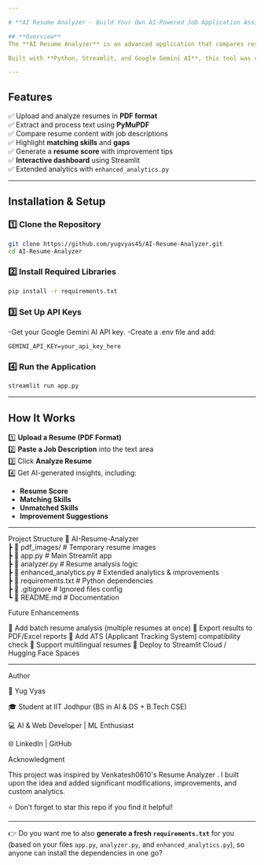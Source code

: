 ```yaml
---

# **AI Resume Analyzer - Build Your Own AI-Powered Job Application Assistant! 🚀**  

## **Overview**  
The **AI Resume Analyzer** is an advanced application that compares resumes with job descriptions, highlights **matching & missing skills**, provides a **resume score**, and generates **AI-driven suggestions** to improve your chances of landing a job. 

Built with **Python, Streamlit, and Google Gemini AI**, this tool was customized and enhanced with additional analytics (`enhanced_analytics.py`) and extended logic beyond the base version I explored.  

---
```


## **Features**  
✅ Upload and analyze resumes in **PDF format**  
✅ Extract and process text using **PyMuPDF**  
✅ Compare resume content with job descriptions  
✅ Highlight **matching skills** and **gaps**  
✅ Generate a **resume score** with improvement tips  
✅ **Interactive dashboard** using Streamlit  
✅ Extended analytics with `enhanced_analytics.py`  

---

## **Installation & Setup**  

### **1️⃣ Clone the Repository**  
```bash
git clone https://github.com/yugvyas45/AI-Resume-Analyzer.git
cd AI-Resume-Analyzer
```

### **2️⃣ Install Required Libraries**  
```bash
pip install -r requirements.txt
```

### **3️⃣ Set Up API Keys**  
-Get your Google Gemini AI API key.
-Create a .env file and add:
  ```
  GEMINI_API_KEY=your_api_key_here
  ```

### **4️⃣ Run the Application**  
```bash
streamlit run app.py
```

---

## **How It Works**  

1️⃣ **Upload a Resume (PDF Format)**  
2️⃣ **Paste a Job Description** into the text area  
3️⃣ Click **Analyze Resume**  
4️⃣ Get AI-generated insights, including:  
   - **Resume Score**  
   - **Matching Skills**  
   - **Unmatched Skills**  
   - **Improvement Suggestions**  

---

Project Structure
📂 AI-Resume-Analyzer  
 ┣ 📂 pdf_images/            # Temporary resume images  
 ┣ 📜 app.py                 # Main Streamlit app  
 ┣ 📜 analyzer.py            # Resume analysis logic  
 ┣ 📜 enhanced_analytics.py  # Extended analytics & improvements  
 ┣ 📜 requirements.txt       # Python dependencies  
 ┣ 📜 .gitignore             # Ignored files config  
 ┗ 📜 README.md              # Documentation  

Future Enhancements

🚀 Add batch resume analysis (multiple resumes at once)
🚀 Export results to PDF/Excel reports
🚀 Add ATS (Applicant Tracking System) compatibility check
🚀 Support multilingual resumes
🚀 Deploy to Streamlit Cloud / Hugging Face Spaces

--- 


Author

👤 Yug Vyas

🎓 Student at IIT Jodhpur (BS in AI & DS + B.Tech CSE)

💻 AI & Web Developer | ML Enthusiast

🌐 LinkedIn
 | GitHub

Acknowledgment

This project was inspired by Venkatesh0610's Resume Analyzer
.
I built upon the idea and added significant modifications, improvements, and custom analytics.

⭐ Don’t forget to star this repo if you find it helpful!

---

👉 Do you want me to also **generate a fresh `requirements.txt`** for you (based on your files `app.py`, `analyzer.py`, and `enhanced_analytics.py`), so anyone can install the dependencies in one go?
